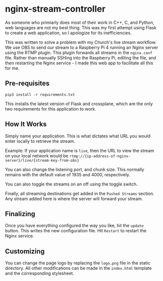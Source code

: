 # nginx-stream-controller

As someone who primiarly does most of their work in C++, C, and Python, web languages are not my best thing. This was my first attempt using Flask
to create a web application, so I apologize for its inefficiencies. 

This was written to solve a problem with my Church's live stream workflow. We use OBS to send our stream to a Raspberry Pi 4 running an Nginx server
using the RTMP plugin. This plugin forwards all streams in the `nginx.conf` file. Rather than manually SSHing into the Raspberry Pi, editing the file, and then restarting
the Nginx service - I made this web app to facilitate all this for me.

## Pre-requisites
`pip3 install -r requirements.txt`

This installs the latest version of Flask and crossplane, which are
the only two requirements for this application to work.

## How It Works
Simply name your application. This is what dictates what URL you would enter locally to retrieve the stream.

Example:
If your application name is `live`, then the URL to view the stream on your local network would be `rtmp://{ip-address-of-nginx-server}/live/{stream-key-from-obs}`

You can also change the listening port, and chunk size. This normally remains with the default value of 1935 and 4000, respectively.

You can also toggle the streams on an off using the toggle switch.

Finally, all streaming destinations get added in the `Pushed Streams` section. Any stream added here is where the server will forward your stream.

## Finalizing
Once you have everything configured the way you like, hit the `update` button. This writes the new configuration file.
Hit `Restart` to restart the Nginx service.

## Customizing
You can change the page logo by replacing the `logo.png` file in the static directory.
All other modifications can be made in the `index.html` template and the corresponding stylesheet.
